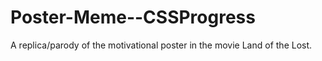 # Poster-Meme--CSSProgress
A replica/parody of the motivational poster in the movie Land of the Lost.
